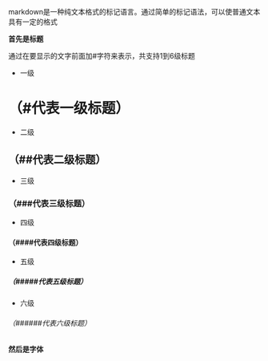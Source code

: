 
markdown是一种纯文本格式的标记语言。通过简单的标记语法，可以使普通文本具有一定的格式

**首先是标题**

通过在要显示的文字前面加#字符来表示，共支持1到6级标题

- 一级
# （#代表一级标题）
- 二级
## （##代表二级标题）
- 三级
### （###代表三级标题）
- 四级
#### （####代表四级标题）
- 五级
##### （#####代表五级标题）
- 六级
###### （######代表六级标题）

**然后是字体**




